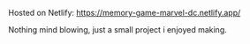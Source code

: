 Hosted on Netlify: https://memory-game-marvel-dc.netlify.app/

Nothing mind blowing, just a small project i enjoyed making.
